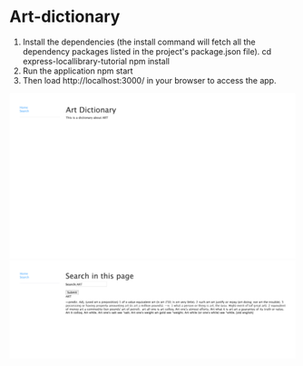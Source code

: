 # Art-dictionary


1. Install the dependencies (the install command will fetch all the dependency packages listed in the project's package.json file).
    cd express-locallibrary-tutorial
    npm install
2. Run the application
    npm start
3. Then load http://localhost:3000/ in your browser to access the app.

![image](https://github.com/kkkarenzhou/Art-dictionary/blob/main/page1.jpg)
![image](https://github.com/kkkarenzhou/Art-dictionary/blob/main/page2.jpg)
